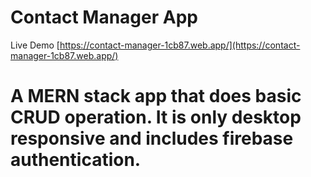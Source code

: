 # Contact Manager App 

Live Demo [https://contact-manager-1cb87.web.app/](https://contact-manager-1cb87.web.app/)
# A MERN stack app that does basic CRUD operation. It is only desktop responsive and includes firebase authentication.
